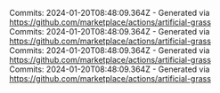 Commits: 2024-01-20T08:48:09.364Z - Generated via https://github.com/marketplace/actions/artificial-grass
<br>
Commits: 2024-01-20T08:48:09.364Z - Generated via https://github.com/marketplace/actions/artificial-grass
<br>
Commits: 2024-01-20T08:48:09.364Z - Generated via https://github.com/marketplace/actions/artificial-grass
<br>
Commits: 2024-01-20T08:48:09.364Z - Generated via https://github.com/marketplace/actions/artificial-grass
<br>
